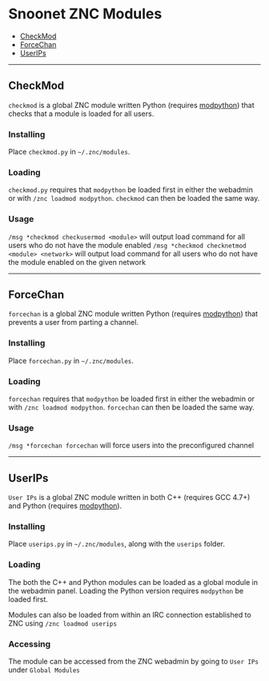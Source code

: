 # Snoonet ZNC Modules

- [CheckMod](#checkmod)
- [ForceChan](#forcechan)
- [UserIPs](#userips)

---

## CheckMod

`checkmod` is a global ZNC module written Python (requires [modpython](http://wiki.znc.in/Modpython)) that checks that a module is loaded for all users.

### Installing

Place `checkmod.py` in `~/.znc/modules`.

### Loading

`checkmod.py` requires that `modpython` be loaded first in either the webadmin or with `/znc loadmod modpython`. `checkmod` can then be loaded the same way.

### Usage

`/msg *checkmod checkusermod <module>` will output load command for all users who do not have the module enabled
`/msg *checkmod checknetmod <module> <network>` will output load command for all users who do not have the module enabled on the given network

---

## ForceChan

`forcechan` is a global ZNC module written Python (requires [modpython](http://wiki.znc.in/Modpython)) that prevents a user from parting a channel.

### Installing

Place `forcechan.py` in `~/.znc/modules`.

### Loading

`forcechan` requires that `modpython` be loaded first in either the webadmin or with `/znc loadmod modpython`. `forcechan` can then be loaded the same way.

### Usage

`/msg *forcechan forcechan` will force users into the preconfigured channel

---

## UserIPs

`User IPs` is a global ZNC module written in both C++ (requires GCC 4.7+) and Python (requires [modpython](http://wiki.znc.in/Modpython)).

### Installing

Place `userips.py` in `~/.znc/modules`, along with the `userips` folder.

### Loading

The both the C++ and Python modules can be loaded as a global module in the webadmin panel. Loading the Python version requires `modpython` be loaded first.

Modules can also be loaded from within an IRC connection established to ZNC using `/znc loadmod userips`

### Accessing

The module can be accessed from the ZNC webadmin by going to `User IPs` under `Global Modules`
